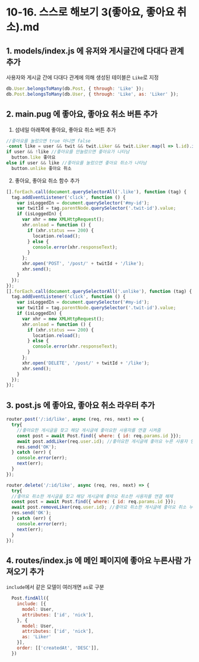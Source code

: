 # 10-16. 스스로 해보기 3(좋아요, 좋아요 취소).md
## 1. models/index.js 에 유저와 게시글간에 다대다 관계 추가
사용자와 게시글 간에 다대다 관계에 의해 생성된 테이블은 `Like`로 지정
```javascript
db.User.belongsToMany(db.Post, { through: 'Like' });
db.Post.belongsToMany(db.User, { through: 'Like', as: 'Liker' });
```

## 2. main.pug 에 좋아요, 좋아요 취소 버튼 추가
1. 섬네일 아래쪽에 좋아요, 좋아요 취소 버튼 추가
```javascript
//좋아요를 눌렀으면 true 아니면 false
-const like = user && twit && twit.Liker && twit.Liker.map(l => l.id).includes(user.id);
if user && !like //좋아요를 안눌렀으면 좋아요가 나타남
  button.like 좋아요
else if user && like //좋아요를 눌렀으면 좋아요 취소가 나타남
  button.unlike 좋아요 취소
```

2. 좋아요, 좋아요 취소 함수 추가
```javascript
[].forEach.call(document.querySelectorAll('.like'), function (tag) {
  tag.addEventListener('click', function () {
    var isLoggedIn = document.querySelector('#my-id');
    var twitId = tag.parentNode.querySelector('.twit-id').value;
    if (isLoggedIn) {
      var xhr = new XMLHttpRequest();
      xhr.onload = function () {
        if (xhr.status === 200) {
          location.reload();
        } else {
          console.error(xhr.responseText);
        }
      };
      xhr.open('POST', '/post/' + twitId + '/like');
      xhr.send();
    }
  });
});
[].forEach.call(document.querySelectorAll('.unlike'), function (tag) {
  tag.addEventListener('click', function () {
    var isLoggedIn = document.querySelector('#my-id');
    var twitId = tag.parentNode.querySelector('.twit-id').value;
    if (isLoggedIn) {
      var xhr = new XMLHttpRequest();
      xhr.onload = function () {
        if (xhr.status === 200) {
          location.reload();
        } else {
          console.error(xhr.responseText);
        }
      };
      xhr.open('DELETE', '/post/' + twitId + '/like');
      xhr.send();
    }
  });
});
```

## 3. post.js 에 좋아요, 좋아요 취소 라우터 추가
```javascript
router.post('/:id/like', async (req, res, next) => {
  try{
    //좋아요한 게시글을 찾고 해당 게시글에 좋아요한 사용자를 연결 시켜줌
    const post = await Post.find({ where: { id: req.params.id }});
    await post.addLiker(req.user.id); //좋아요한 게시글에 좋아요 누른 사용자 연결
    res.send('OK');
  } catch (err) {
    console.error(err);
    next(err);
  }
});

router.delete('/:id/like', async (req, res, next) => {
  try{
  //좋아요 취소한 게시글을 찾고 해당 게시글에 좋아요 취소한 사용자를 연결 해제
  const post = await Post.find({ where: { id: req.params.id }});
  await post.removeLiker(req.user.id); //좋아요 취소한 게시글에 좋아요 취소 누른 사용자 연결해제
  res.send('OK');
  } catch (err) {
    console.error(err);
    next(err);
  }
});
```

## 4. routes/index.js 에 메인 페이지에 좋아요 누른사람 가져오기 추가
`include`에서 같은 모델이 여러개면 `as`로 구분
```javascript
  Post.findAll({
    include: [{
      model: User,
      attributes: ['id', 'nick'],
    }, {
      model: User,
      attributes: ['id', 'nick'],
      as: 'Liker'
    }],
    order: [['createdAt', 'DESC']],
  })
```